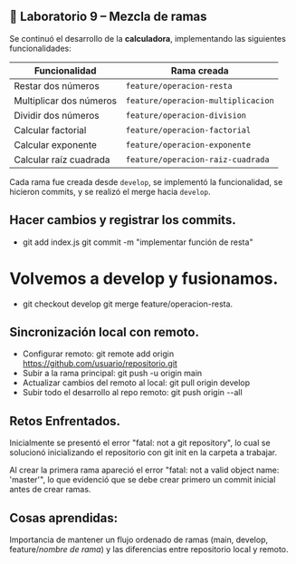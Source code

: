 ## 📌 Laboratorio 9 – Mezcla de ramas

Se continuó el desarrollo de la **calculadora**, implementando las siguientes funcionalidades:

| Funcionalidad | Rama creada |
|---------------|-------------|
| Restar dos números | `feature/operacion-resta` |
| Multiplicar dos números | `feature/operacion-multiplicacion` |
| Dividir dos números | `feature/operacion-division` |
| Calcular factorial | `feature/operacion-factorial` |
| Calcular exponente | `feature/operacion-exponente` |
| Calcular raíz cuadrada | `feature/operacion-raiz-cuadrada` |

Cada rama fue creada desde `develop`, se implementó la funcionalidad, se hicieron commits, y se realizó el merge hacia `develop`.
## Hacer cambios y registrar los commits.
- git add index.js
git commit -m "implementar función de resta"
# Volvemos a develop y fusionamos.
- git checkout develop
  git merge feature/operacion-resta.

## Sincronización local con remoto.
- Configurar remoto: git remote add origin https://github.com/usuario/repositorio.git
- Subir a la rama principal: git push -u origin main
- Actualizar cambios del remoto al local: git pull origin develop
- Subir todo el desarrollo al repo remoto: git push origin --all

## Retos Enfrentados.
Inicialmente se presentó el error "fatal: not a git repository", lo cual se solucionó inicializando el repositorio con git init en la carpeta a trabajar.

Al crear la primera rama apareció el error "fatal: not a valid object name: 'master'", lo que evidenció que se debe crear primero un commit inicial antes de crear ramas.

## Cosas aprendidas:
Importancia de mantener un flujo ordenado de ramas (main, develop, feature/*nombre de rama*) y las diferencias entre repositorio local y remoto.

